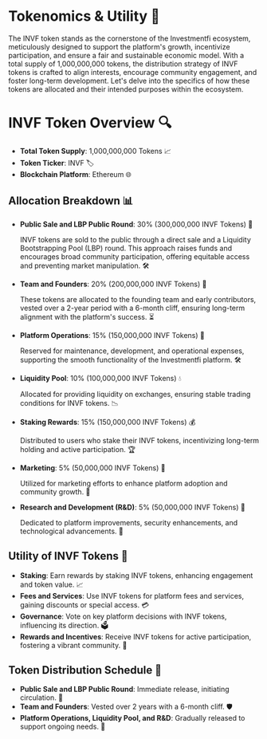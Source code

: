 # Tokenomics & Utility 💎

The INVF token stands as the cornerstone of the Investmentfi ecosystem, meticulously designed to support the platform's growth, incentivize participation, and ensure a fair and sustainable economic model. With a total supply of 1,000,000,000 tokens, the distribution strategy of INVF tokens is crafted to align interests, encourage community engagement, and foster long-term development. Let's delve into the specifics of how these tokens are allocated and their intended purposes within the ecosystem.

# INVF Token Overview 🔍
- **Total Token Supply**: 1,000,000,000 Tokens 📈
- **Token Ticker**: INVF 🏷️
- **Blockchain Platform**: Ethereum 🌐

## Allocation Breakdown 📊

- **Public Sale and LBP Public Round**: 30% (300,000,000 INVF Tokens) 🚀

    INVF tokens are sold to the public through a direct sale and a Liquidity Bootstrapping Pool (LBP) round. This approach raises funds and encourages broad community participation, offering equitable access and preventing market manipulation. 🛠️

- **Team and Founders**: 20% (200,000,000 INVF Tokens) 👥

    These tokens are allocated to the founding team and early contributors, vested over a 2-year period with a 6-month cliff, ensuring long-term alignment with the platform's success. ⏳

- **Platform Operations**: 15% (150,000,000 INVF Tokens) 💼

    Reserved for maintenance, development, and operational expenses, supporting the smooth functionality of the Investmentfi platform. 🛠️

- **Liquidity Pool**: 10% (100,000,000 INVF Tokens) 💧

    Allocated for providing liquidity on exchanges, ensuring stable trading conditions for INVF tokens. 📉

- **Staking Rewards**: 15% (150,000,000 INVF Tokens) 💰

    Distributed to users who stake their INVF tokens, incentivizing long-term holding and active participation. 🏆

- **Marketing**: 5% (50,000,000 INVF Tokens) 📣

    Utilized for marketing efforts to enhance platform adoption and community growth. 🌱

- **Research and Development (R&D)**: 5% (50,000,000 INVF Tokens) 🔬

    Dedicated to platform improvements, security enhancements, and technological advancements. 🌟

## Utility of INVF Tokens 🔑

- **Staking**: Earn rewards by staking INVF tokens, enhancing engagement and token value. 📈
- **Fees and Services**: Use INVF tokens for platform fees and services, gaining discounts or special access. 💳
- **Governance**: Vote on key platform decisions with INVF tokens, influencing its direction. 🗳️
- **Rewards and Incentives**: Receive INVF tokens for active participation, fostering a vibrant community. 🎁

## Token Distribution Schedule 📅

- **Public Sale and LBP Public Round**: Immediate release, initiating circulation. 🔄
- **Team and Founders**: Vested over 2 years with a 6-month cliff. 🛡️
- **Platform Operations, Liquidity Pool, and R&D**: Gradually released to support ongoing needs. 💪
